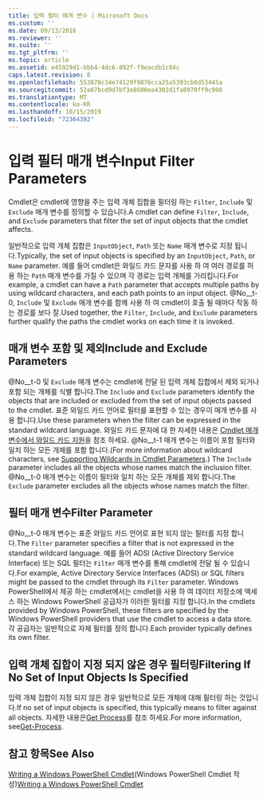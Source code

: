 ```yaml
---
title: 입력 필터 매개 변수 | Microsoft Docs
ms.custom: ''
ms.date: 09/13/2016
ms.reviewer: ''
ms.suite: ''
ms.tgt_pltfrm: ''
ms.topic: article
ms.assetid: e45929d1-bbb4-4dc6-892f-f9eacdb1c84c
caps.latest.revision: 8
ms.openlocfilehash: 553878c34e74129f9876cca25a5393cb0d53445a
ms.sourcegitcommit: 52a67bcd9d7bf3e8600ea4302d1fa8970ff9c998
ms.translationtype: MT
ms.contentlocale: ko-KR
ms.lasthandoff: 10/15/2019
ms.locfileid: "72364392"
---
```

# <a name="input-filter-parameters"></a><span data-ttu-id="dc0d7-102">입력 필터 매개 변수</span><span class="sxs-lookup"><span data-stu-id="dc0d7-102">Input Filter Parameters</span></span>

<span data-ttu-id="dc0d7-103">Cmdlet은 cmdlet에 영향을 주는 입력 개체 집합을 필터링 하는 `Filter`, `Include` 및 `Exclude` 매개 변수를 정의할 수 있습니다.</span><span class="sxs-lookup"><span data-stu-id="dc0d7-103">A cmdlet can define `Filter`, `Include`, and `Exclude` parameters that filter the set of input objects that the cmdlet affects.</span></span>

<span data-ttu-id="dc0d7-104">일반적으로 입력 개체 집합은 `InputObject`, `Path` 또는 `Name` 매개 변수로 지정 됩니다.</span><span class="sxs-lookup"><span data-stu-id="dc0d7-104">Typically, the set of input objects is specified by an `InputObject`, `Path`, or `Name` parameter.</span></span> <span data-ttu-id="dc0d7-105">예를 들어 cmdlet은 와일드 카드 문자를 사용 하 여 여러 경로를 허용 하는 `Path` 매개 변수를 가질 수 있으며 각 경로는 입력 개체를 가리킵니다.</span><span class="sxs-lookup"><span data-stu-id="dc0d7-105">For example, a cmdlet can have a `Path` parameter that accepts multiple paths by using wildcard characters, and each path points to an input object.</span></span> <span data-ttu-id="dc0d7-106">@No__t-0, `Include` 및 `Exclude` 매개 변수를 함께 사용 하 여 cmdlet이 호출 될 때마다 작동 하는 경로를 보다 잘.</span><span class="sxs-lookup"><span data-stu-id="dc0d7-106">Used together, the `Filter`, `Include`, and `Exclude` parameters further qualify the paths the cmdlet works on each time it is invoked.</span></span>

## <a name="include-and-exclude-parameters"></a><span data-ttu-id="dc0d7-107">매개 변수 포함 및 제외</span><span class="sxs-lookup"><span data-stu-id="dc0d7-107">Include and Exclude Parameters</span></span>

<span data-ttu-id="dc0d7-108">@No__t-0 및 `Exclude` 매개 변수는 cmdlet에 전달 된 입력 개체 집합에서 제외 되거나 포함 되는 개체를 식별 합니다.</span><span class="sxs-lookup"><span data-stu-id="dc0d7-108">The `Include` and `Exclude` parameters identify the objects that are included or excluded from the set of input objects passed to the cmdlet.</span></span> <span data-ttu-id="dc0d7-109">표준 와일드 카드 언어로 필터를 표현할 수 있는 경우이 매개 변수를 사용 합니다.</span><span class="sxs-lookup"><span data-stu-id="dc0d7-109">Use these parameters when the filter can be expressed in the standard wildcard language.</span></span> <span data-ttu-id="dc0d7-110">와일드 카드 문자에 대 한 자세한 내용은 [Cmdlet 매개 변수에서 와일드 카드 지원](./supporting-wildcard-characters-in-cmdlet-parameters.md)을 참조 하세요. @No__t-1 매개 변수는 이름이 포함 필터와 일치 하는 모든 개체를 포함 합니다.</span><span class="sxs-lookup"><span data-stu-id="dc0d7-110">(For more information about wildcard characters, see [Supporting Wildcards in Cmdlet Parameters](./supporting-wildcard-characters-in-cmdlet-parameters.md).) The `Include` parameter includes all the objects whose names match the inclusion filter.</span></span> <span data-ttu-id="dc0d7-111">@No__t-0 매개 변수는 이름이 필터와 일치 하는 모든 개체를 제외 합니다.</span><span class="sxs-lookup"><span data-stu-id="dc0d7-111">The `Exclude` parameter excludes all the objects whose names match the filter.</span></span>

## <a name="filter-parameter"></a><span data-ttu-id="dc0d7-112">필터 매개 변수</span><span class="sxs-lookup"><span data-stu-id="dc0d7-112">Filter Parameter</span></span>

<span data-ttu-id="dc0d7-113">@No__t-0 매개 변수는 표준 와일드 카드 언어로 표현 되지 않는 필터를 지정 합니다.</span><span class="sxs-lookup"><span data-stu-id="dc0d7-113">The `Filter` parameter specifies a filter that is not expressed in the standard wildcard language.</span></span> <span data-ttu-id="dc0d7-114">예를 들어 ADSI (Active Directory Service Interface) 또는 SQL 필터는 `Filter` 매개 변수를 통해 cmdlet에 전달 될 수 있습니다.</span><span class="sxs-lookup"><span data-stu-id="dc0d7-114">For example, Active Directory Service Interfaces (ADSI) or SQL filters might be passed to the cmdlet through its `Filter` parameter.</span></span> <span data-ttu-id="dc0d7-115">Windows PowerShell에서 제공 하는 cmdlet에서는 cmdlet을 사용 하 여 데이터 저장소에 액세스 하는 Windows PowerShell 공급자가 이러한 필터를 지정 합니다.</span><span class="sxs-lookup"><span data-stu-id="dc0d7-115">In the cmdlets provided by Windows PowerShell, these filters are specified by the Windows PowerShell providers that use the cmdlet to access a data store.</span></span> <span data-ttu-id="dc0d7-116">각 공급자는 일반적으로 자체 필터를 정의 합니다.</span><span class="sxs-lookup"><span data-stu-id="dc0d7-116">Each provider typically defines its own filter.</span></span>

## <a name="filtering-if-no-set-of-input-objects-is-specified"></a><span data-ttu-id="dc0d7-117">입력 개체 집합이 지정 되지 않은 경우 필터링</span><span class="sxs-lookup"><span data-stu-id="dc0d7-117">Filtering If No Set of Input Objects Is Specified</span></span>

<span data-ttu-id="dc0d7-118">입력 개체 집합이 지정 되지 않은 경우 일반적으로 모든 개체에 대해 필터링 하는 것입니다.</span><span class="sxs-lookup"><span data-stu-id="dc0d7-118">If no set of input objects is specified, this typically means to filter against all objects.</span></span> <span data-ttu-id="dc0d7-119">자세한 내용은[Get Process](/powershell/module/Microsoft.PowerShell.Management/Get-Process)를 참조 하세요.</span><span class="sxs-lookup"><span data-stu-id="dc0d7-119">For more information, see[Get-Process](/powershell/module/Microsoft.PowerShell.Management/Get-Process).</span></span>

## <a name="see-also"></a><span data-ttu-id="dc0d7-120">참고 항목</span><span class="sxs-lookup"><span data-stu-id="dc0d7-120">See Also</span></span>

<span data-ttu-id="dc0d7-121">[Writing a Windows PowerShell Cmdlet](./writing-a-windows-powershell-cmdlet.md)(Windows PowerShell Cmdlet 작성)</span><span class="sxs-lookup"><span data-stu-id="dc0d7-121">[Writing a Windows PowerShell Cmdlet](./writing-a-windows-powershell-cmdlet.md)</span></span>